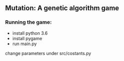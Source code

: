 ## Mutation: A genetic algorithm game

### Running the game:
- install python 3.6
- install pygame
- run main.py

change parameters under src/costants.py
